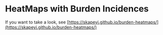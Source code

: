 # HeatMaps with Burden Incidences
If you want to take a look, see [https://skapeyi.github.io/burden-heatmaps/](https://skapeyi.github.io/burden-heatmaps/)